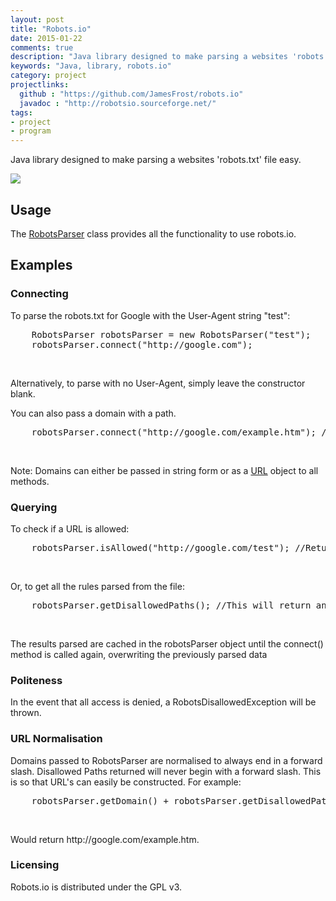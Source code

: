 ```yaml
---
layout: post
title: "Robots.io"
date: 2015-01-22
comments: true
description: "Java library designed to make parsing a websites 'robots.txt' file easy."
keywords: "Java, library, robots.io"
category: project
projectlinks: 
  github : "https://github.com/JamesFrost/robots.io"
  javadoc : "http://robotsio.sourceforge.net/"
tags:
- project
- program
---
```


<script src="https://cdn.rawgit.com/google/code-prettify/master/loader/run_prettify.js?skin=desert"></script>

<p>Java library designed to make parsing a websites 'robots.txt' file easy.</p>

<img src="{{ site.url | append: '/assets/robotsio/robotsmall.png'}}" class="container hero" />

<h2>Usage</h2>
<p>The <a href="https://github.com/JamesFrost/robots.io/blob/master/src/me/jamesfrost/robotsio/RobotsParser.java">RobotsParser</a> class provides all the functionality to use robots.io.</p>

<h2>Examples</h2>
<h3>Connecting</h3>

<p>To parse the robots.txt for Google with the User-Agent string "test":</p>

<pre class="prettyprint">
	RobotsParser robotsParser = new RobotsParser("test");
	robotsParser.connect("http://google.com");
</pre>
<br>
<p>Alternatively, to parse with no User-Agent, simply leave the constructor blank.</p>

<p>You can also pass a domain with a path.</p>

<pre class="prettyprint">
	robotsParser.connect("http://google.com/example.htm"); //This would also be valid
</pre>
<br>
<p>Note: Domains can either be passed in string form or as a <a href="http://docs.oracle.com/javase/7/docs/api/java/net/URL.html">URL</a> object to all methods.</p>

<h3>Querying</h3>
<p>To check if a URL is allowed:</p>

<pre class="prettyprint">
	robotsParser.isAllowed("http://google.com/test"); //Returns true if allowed
</pre>
<br>
<p>Or, to get all the rules parsed from the file:</p>

<pre class="prettyprint">
	robotsParser.getDisallowedPaths(); //This will return an ArrayList of Strings
</pre>
<br>
<p>The results parsed are cached in the robotsParser object until the connect() method is called again, overwriting the previously parsed data</p>

<h3>Politeness</h3>
In the event that all access is denied, a RobotsDisallowedException will be thrown.

<h3>URL Normalisation</h3>

<p>Domains passed to RobotsParser are normalised to always end in a forward slash. Disallowed Paths returned will never begin with a forward slash. This is so that URL's can easily be constructed. For example:</p>

<pre class="prettyprint">
	robotsParser.getDomain() + robotsParser.getDisallowedPaths().get(0);
</pre>
<br>
<p>Would return http://google.com/example.htm.</p>

<h3>Licensing</h3>
Robots.io is distributed under the <a hred="https://github.com/JamesFrost/robots.io/blob/master/LICENSE">GPL v3</a>.

